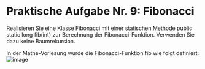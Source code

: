 # Praktische Aufgabe Nr. 9: Fibonacci

Realisieren Sie eine Klasse Fibonacci mit einer statischen Methode public static long fib(int) zur Berechnung der Fibonacci-Funktion. Verwenden Sie dazu keine Baumrekursion.

In der Mathe-Vorlesung wurde die Fibonacci-Funktion fib wie folgt definiert:
![image](https://user-images.githubusercontent.com/63674539/188523496-9051bd60-0d4f-4e8a-b061-be7cfa34a897.png)
